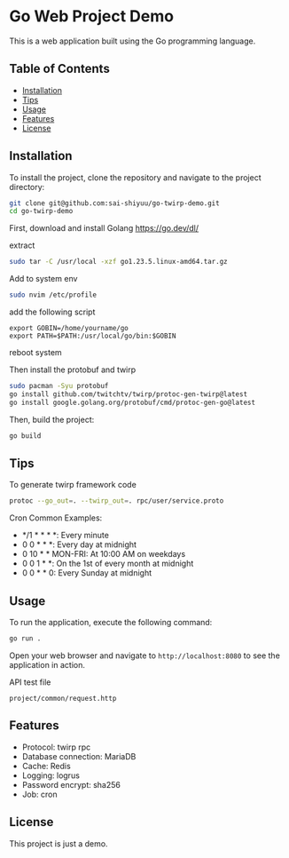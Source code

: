 # Go Web Project Demo

This is a web application built using the Go programming language.

## Table of Contents

- [Installation](#installation)
- [Tips](#tips)
- [Usage](#usage)
- [Features](#features)
- [License](#license)

## Installation

To install the project, clone the repository and navigate to the project directory:

```sh
git clone git@github.com:sai-shiyuu/go-twirp-demo.git
cd go-twirp-demo
```

First, download and install Golang
https://go.dev/dl/

extract
```sh
sudo tar -C /usr/local -xzf go1.23.5.linux-amd64.tar.gz
```
Add to system env
```sh
sudo nvim /etc/profile
```
add the following script
```
export GOBIN=/home/yourname/go
export PATH=$PATH:/usr/local/go/bin:$GOBIN
```
reboot system

Then install the protobuf and twirp
```sh
sudo pacman -Syu protobuf
go install github.com/twitchtv/twirp/protoc-gen-twirp@latest
go install google.golang.org/protobuf/cmd/protoc-gen-go@latest
```
Then, build the project:

```sh
go build
```
## Tips

To generate twirp framework code

```sh
protoc --go_out=. --twirp_out=. rpc/user/service.proto
```

Cron Common Examples:

- */1 * * * *: Every minute
- 0 0 * * *: Every day at midnight
- 0 10 * * MON-FRI: At 10:00 AM on weekdays
- 0 0 1 * *: On the 1st of every month at midnight
- 0 0 * * 0: Every Sunday at midnight

## Usage

To run the application, execute the following command:

```sh
go run .
```

Open your web browser and navigate to `http://localhost:8080` to see the application in action.

API test file
```
project/common/request.http
```
## Features

- Protocol: twirp rpc
- Database connection: MariaDB
- Cache: Redis
- Logging: logrus
- Password encrypt: sha256
- Job: cron

## License

This project is just a demo.